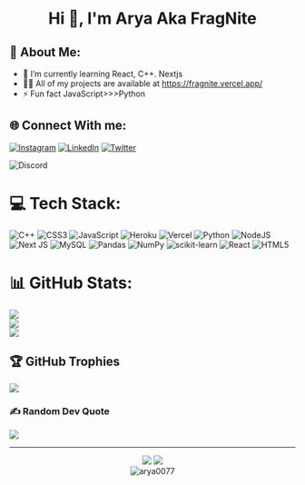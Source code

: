 <h1 align="center">Hi 👋, I'm Arya Aka FragNite</h1>

## 💫 About Me:<br>
- 🌱 I’m currently learning React, C++. Nextjs<br>
- 👨‍💻 All of my projects are available at https://fragnite.vercel.app/<br>
- ⚡ Fun fact JavaScript>>>Python

## 🌐 Connect With me:
[![Instagram](https://img.shields.io/badge/Instagram-%23E4405F.svg?logo=Instagram&logoColor=white)](https://instagram.com/arya.s_007) [![LinkedIn](https://img.shields.io/badge/LinkedIn-%230077B5.svg?logo=linkedin&logoColor=white)](https://linkedin.com/in/arya007) [![Twitter](https://img.shields.io/badge/Twitter-%231DA1F2.svg?logo=Twitter&logoColor=white)](https://twitter.com/Arya_7976) 

![Discord](https://discord.c99.nl/widget/theme-3/730424922639302693.png)

# 💻 Tech Stack:
![C++](https://img.shields.io/badge/c++-%2300599C.svg?style=for-the-badge&logo=c%2B%2B&logoColor=white) ![CSS3](https://img.shields.io/badge/css3-%231572B6.svg?style=for-the-badge&logo=css3&logoColor=white) ![JavaScript](https://img.shields.io/badge/javascript-%23323330.svg?style=for-the-badge&logo=javascript&logoColor=%23F7DF1E) ![Heroku](https://img.shields.io/badge/heroku-%23430098.svg?style=for-the-badge&logo=heroku&logoColor=white) ![Vercel](https://img.shields.io/badge/vercel-%23000000.svg?style=for-the-badge&logo=vercel&logoColor=white) ![Python](https://img.shields.io/badge/python-3670A0?style=for-the-badge&logo=python&logoColor=ffdd54) ![NodeJS](https://img.shields.io/badge/node.js-6DA55F?style=for-the-badge&logo=node.js&logoColor=white) ![Next JS](https://img.shields.io/badge/Next-black?style=for-the-badge&logo=next.js&logoColor=white) ![MySQL](https://img.shields.io/badge/mysql-%2300f.svg?style=for-the-badge&logo=mysql&logoColor=white) ![Pandas](https://img.shields.io/badge/pandas-%23150458.svg?style=for-the-badge&logo=pandas&logoColor=white) ![NumPy](https://img.shields.io/badge/numpy-%23013243.svg?style=for-the-badge&logo=numpy&logoColor=white) ![scikit-learn](https://img.shields.io/badge/scikit--learn-%23F7931E.svg?style=for-the-badge&logo=scikit-learn&logoColor=white) ![React](https://img.shields.io/badge/react-%2320232a.svg?style=for-the-badge&logo=react&logoColor=%2361DAFB) ![HTML5](https://img.shields.io/badge/html5-%23E34F26.svg?style=for-the-badge&logo=html5&logoColor=white)
# 📊 GitHub Stats:
![](https://github-readme-stats.vercel.app/api?username=Arya0077&theme=radical&hide_border=false&include_all_commits=true&count_private=true)<br/>
![](https://github-readme-streak-stats.herokuapp.com/?user=Arya0077&theme=radical&hide_border=false)<br/>
![](https://github-readme-stats.vercel.app/api/top-langs/?username=Arya0077&theme=radical&hide_border=false&include_all_commits=true&count_private=true&layout=compact)

## 🏆 GitHub Trophies
![](https://github-profile-trophy.vercel.app/?username=Arya0077&theme=radical&no-frame=false&no-bg=false&margin-w=4)

### ✍️ Random Dev Quote
![](https://quotes-github-readme.vercel.app/api?type=vetical&theme=radical)

---
<div align="center">
<a href="https://github.com/Arya0077" alt="https://github.com/Arya0077"><img src="https://img.shields.io/static/v1?style=for-the-badge&label=CREATED%20BY&message=Arya0077&color=000000&logo=GitHub"></a>
<img src="https://img.shields.io/github/license/Arya0077/Arya0077?style=for-the-badge"><br>
<img src="https://komarev.com/ghpvc/?username=arya0077&label=Profile%20views&color=0e75b6&style=flat" alt="arya0077" />
</div>
